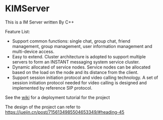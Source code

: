 # KIMServer
This is a IM Server written By C++

Feature List:

- Support common functions: single chat, group chat, friend management, group management, user information management and multi-device access.
- Easy to extend. Cluster architecture is adopted to support multiple servers to form an INSTANT messaging system service cluster.
- Dynamic allocated of service nodes. Service nodes can be allocated based on the load on the node and its distance from the client.
- Support session initiation protocol and video calling technology. A set of session initiation protocol  needed for video calling is designed and implemented by reference SIP protocol.

See the [wiki](https://github.com/taroyuyu/KIMServer/wiki) for a deployment tutorial for the project

The design of the project can refer to https://juejin.cn/post/7156134985504653349/#heading-45
